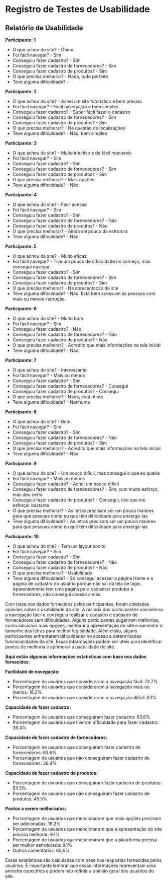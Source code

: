 # Registro de Testes de Usabilidade

## Relatório de Usabilidade

**Participante: 1**

- O que achou do site? - Ótimo
- Foi fácil navegar? - Sim
- Conseguiu fazer cadastro? - Sim
- Conseguiu fazer cadastro de fornecedores? - Sim
- Conseguiu fazer cadastro de produtos? - Sim
- O que precisa melhorar? - Nada, tudo perfeito
- Teve alguma dificuldade? - 

**Participante: 2**

- O que achou do site? - Achei um site futurístico e bem preciso
- Foi fácil navegar? - Fácil navegação e bem simples
- Conseguiu fazer cadastro? - Super fácil fazer o cadastro
- Conseguiu fazer cadastro de fornecedores? - Sim
- Conseguiu fazer cadastro de produtos? - Sim
- O que precisa melhorar? - Na questão de localizações
- Teve alguma dificuldade? - Não, bem simples

**Participante: 3**

- O que achou do site? - Muito intuitivo e de fácil manuseio
- Foi fácil navegar? - Sim
- Conseguiu fazer cadastro? - Sim
- Conseguiu fazer cadastro de fornecedores? - Sim
- Conseguiu fazer cadastro de produtos? - Sim
- O que precisa melhorar? - Mais opções
- Teve alguma dificuldade? - Não

**Participante: 4**

- O que achou do site? - Fácil acesso
- Foi fácil navegar? - Sim
- Conseguiu fazer cadastro? - Sim
- Conseguiu fazer cadastro de fornecedores? - Não
- Conseguiu fazer cadastro de produtos? - Não
- O que precisa melhorar? - Ainda sei pouco da estrutura
- Teve alguma dificuldade? - Não

**Participante: 5**

- O que achou do site? - Muito eficaz
- Foi fácil navegar? - Tive um pouco de dificuldade no começo, mas consegui navegar.
- Conseguiu fazer cadastro? - Sim
- Conseguiu fazer cadastro de fornecedores? - Sim
- Conseguiu fazer cadastro de produtos? - Sim
- O que precisa melhorar? - Na apresentação do site
- Teve alguma dificuldade? - Não. Está bem acessível às pessoas com mais ou menos instrução.

**Participante: 6**

- O que achou do site? - Muito bom
- Foi fácil navegar? - Sim
- Conseguiu fazer cadastro? - Não
- Conseguiu fazer cadastro de fornecedores? - Não
- Conseguiu fazer cadastro de produtos? - Não
- O que precisa melhorar? - Acredito que mais informações na tela inicial
- Teve alguma dificuldade? - Não

**Participante: 7**

- O que achou do site? - Interessante
- Foi fácil navegar? - Mais ou menos
- Conseguiu fazer cadastro? - Sim
- Conseguiu fazer cadastro de fornecedores? - Consegui
- Conseguiu fazer cadastro de produtos? - Consegui
- O que precisa melhorar? - Nada, está ótimo
- Teve alguma dificuldade? - Nenhuma

**Participante: 8**

- O que achou do site? - Bom
- Foi fácil navegar? - Sim
- Conseguiu fazer cadastro? - Sim
- Conseguiu fazer cadastro de fornecedores? - Não
- Conseguiu fazer cadastro de produtos? - Sim
- O que precisa melhorar? - Acredito que mais informações na tela inicial
- Teve alguma dificuldade? - Não

**Participante: 9**

- O que achou do site? - Um pouco difícil, mas consegui o que eu queria
- Foi fácil navegar? - Mais ou menos
- Conseguiu fazer cadastro? - Achei um pouco difícil
- Conseguiu fazer cadastro de fornecedores? - Sim, com muito esforço, mas deu certo
- Conseguiu fazer cadastro de produtos? - Consegui, tive que me esforçar bastante
- O que precisa melhorar? - As letras precisam ser um pouco maiores para que pessoas como eu que têm dificuldade para enxergá-las
- Teve alguma dificuldade? - As letras precisam ser um pouco maiores para que pessoas como eu que têm dificuldade para enxergá-las

**Participante: 10**

- O que achou do site? - Tem um layout bonito
- Foi fácil navegar? - Sim
- Conseguiu fazer cadastro? - Sim
- Conseguiu fazer cadastro de fornecedores? - Não
- Conseguiu fazer cadastro de produtos? - Não
- O que precisa melhorar? - Usabilidade
- Teve alguma dificuldade? - Só consegui acessar a página Home e a página de cadastro do usuário porque não saí da tela de login. Aparentemente tem uma página para cadastrar produtor e fornecedores, não consegui acesso a elas.

Com base nos dados fornecidos pelos participantes, foram coletadas opiniões sobre a usabilidade do site. A maioria dos participantes considerou a navegação fácil e conseguiu realizar o cadastro e cadastro de fornecedores sem dificuldades. Alguns participantes sugeriram melhorias, como adicionar mais opções, melhorar a apresentação do site e aumentar o tamanho das letras para melhor legibilidade. Além disso, alguns participantes enfrentaram dificuldades no acesso a determinadas funcionalidades do site. Essas informações podem ser úteis para identificar pontos de melhoria e aprimorar a usabilidade do site.

**Aqui estão algumas informações estatísticas com base nos dados fornecidos:**

**Facilidade de navegação:**
- Porcentagem de usuários que consideraram a navegação fácil: 72.7%
- Porcentagem de usuários que consideraram a navegação mais ou menos: 18.2%
- Porcentagem de usuários que consideraram a navegação difícil: 9.1%

**Capacidade de fazer cadastro:**
- Porcentagem de usuários que conseguiram fazer cadastro: 63.6%
- Porcentagem de usuários que tiveram dificuldade para fazer cadastro: 36.4%

**Capacidade de fazer cadastro de fornecedores:**
- Porcentagem de usuários que conseguiram fazer cadastro de fornecedores: 63.6%
- Porcentagem de usuários que não conseguiram fazer cadastro de fornecedores: 36.4%

**Capacidade de fazer cadastro de produtos:**
- Porcentagem de usuários que conseguiram fazer cadastro de produtos: 54.5%
- Porcentagem de usuários que não conseguiram fazer cadastro de produtos: 45.5%

**Pontos a serem melhorados:**
- Porcentagem de usuários que mencionaram que mais opções precisam ser adicionadas: 18.2%
- Porcentagem de usuários que mencionaram que a apresentação do site precisa melhorar: 9.1%
- Porcentagem de usuários que mencionaram que a plataforma precisa ser melhor estruturada: 9.1%
- Outros comentários: 63.6%

Essas estatísticas são calculadas com base nas respostas fornecidas pelos usuários. É importante lembrar que essas informações representam uma amostra específica e podem não refletir a opinião geral dos usuários do site.

